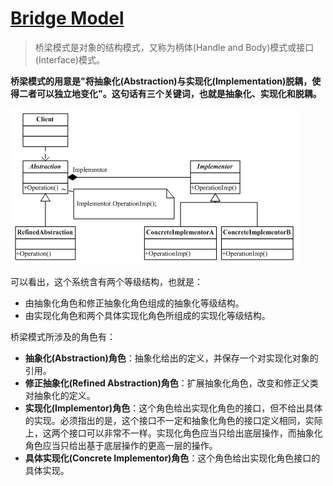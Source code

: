 # **[Bridge Model](https://www.wikiwand.com/en/Adapter_pattern)**

>桥梁模式是对象的结构模式，又称为柄体(Handle and Body)模式或接口(Interface)模式。

**桥梁模式的用意是"将抽象化(Abstraction)与实现化(Implementation)脱耦，使得二者可以独立地变化"。这句话有三个关键词，也就是抽象化、实现化和脱耦。**

![bridge](/uml/bridge_uml.gif)

可以看出，这个系统含有两个等级结构，也就是：
* 由抽象化角色和修正抽象化角色组成的抽象化等级结构。
* 由实现化角色和两个具体实现化角色所组成的实现化等级结构。

桥梁模式所涉及的角色有：
* **抽象化(Abstraction)角色**：抽象化给出的定义，并保存一个对实现化对象的引用。
* **修正抽象化(Refined Abstraction)角色**：扩展抽象化角色，改变和修正父类对抽象化的定义。
* **实现化(Implementor)角色**：这个角色给出实现化角色的接口，但不给出具体的实现。必须指出的是，这个接口不一定和抽象化角色的接口定义相同，实际上，这两个接口可以非常不一样。实现化角色应当只给出底层操作，而抽象化角色应当只给出基于底层操作的更高一层的操作。
* **具体实现化(Concrete Implementor)角色**：这个角色给出实现化角色接口的具体实现。
